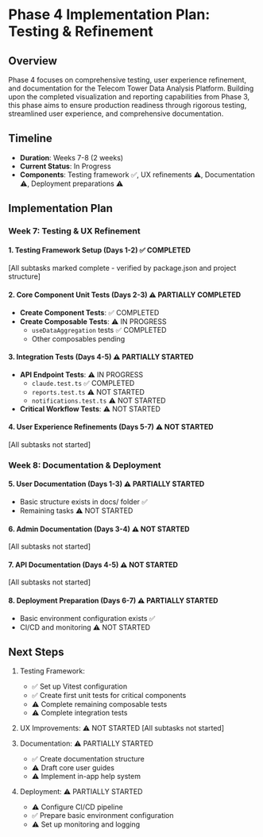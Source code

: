 # Phase 4 Implementation Plan: Testing & Refinement

## Overview

Phase 4 focuses on comprehensive testing, user experience refinement, and documentation for the Telecom Tower Data Analysis Platform. Building upon the completed visualization and reporting capabilities from Phase 3, this phase aims to ensure production readiness through rigorous testing, streamlined user experience, and comprehensive documentation.

## Timeline

- **Duration**: Weeks 7-8 (2 weeks)
- **Current Status**: In Progress
- **Components**: Testing framework ✅, UX refinements ⚠️, Documentation ⚠️, Deployment preparations ⚠️

## Implementation Plan

### Week 7: Testing & UX Refinement

#### 1. Testing Framework Setup (Days 1-2) ✅ COMPLETED
[All subtasks marked complete - verified by package.json and project structure]

#### 2. Core Component Unit Tests (Days 2-3) ⚠️ PARTIALLY COMPLETED
- **Create Component Tests**: ✅ COMPLETED
- **Create Composable Tests**: ⚠️ IN PROGRESS
  - `useDataAggregation` tests ✅ COMPLETED
  - Other composables pending

#### 3. Integration Tests (Days 4-5) ⚠️ PARTIALLY STARTED
- **API Endpoint Tests**: ⚠️ IN PROGRESS
  - `claude.test.ts` ✅ COMPLETED
  - `reports.test.ts` ⚠️ NOT STARTED
  - `notifications.test.ts` ⚠️ NOT STARTED
- **Critical Workflow Tests**: ⚠️ NOT STARTED

#### 4. User Experience Refinements (Days 5-7) ⚠️ NOT STARTED
[All subtasks not started]

### Week 8: Documentation & Deployment

#### 5. User Documentation (Days 1-3) ⚠️ PARTIALLY STARTED
- Basic structure exists in docs/ folder ✅
- Remaining tasks ⚠️ NOT STARTED

#### 6. Admin Documentation (Days 3-4) ⚠️ NOT STARTED
[All subtasks not started]

#### 7. API Documentation (Days 4-5) ⚠️ NOT STARTED
[All subtasks not started]

#### 8. Deployment Preparation (Days 6-7) ⚠️ PARTIALLY STARTED
- Basic environment configuration exists ✅
- CI/CD and monitoring ⚠️ NOT STARTED

## Next Steps

1. Testing Framework:
   - ✅ Set up Vitest configuration
   - ✅ Create first unit tests for critical components
   - ⚠️ Complete remaining composable tests
   - ⚠️ Complete integration tests

2. UX Improvements: ⚠️ NOT STARTED
   [All subtasks not started]

3. Documentation: ⚠️ PARTIALLY STARTED
   - ✅ Create documentation structure
   - ⚠️ Draft core user guides
   - ⚠️ Implement in-app help system

4. Deployment: ⚠️ PARTIALLY STARTED
   - ⚠️ Configure CI/CD pipeline
   - ✅ Prepare basic environment configuration
   - ⚠️ Set up monitoring and logging